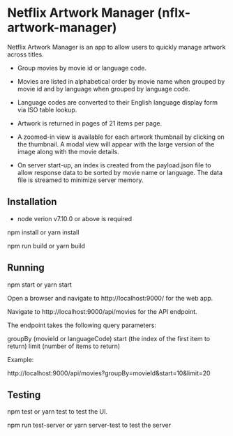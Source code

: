 # Netflix Artwork Manager (nflx-artwork-manager)
Netflix Artwork Manager is an app to allow users to quickly manage artwork across titles.

* Group movies by movie id or language code.
* Movies are listed in alphabetical order by movie name when grouped by movie id and by language when grouped by language code.
* Language codes are converted to their English language display form via ISO table lookup.
* Artwork is returned in pages of 21 items per page.
* A zoomed-in view is available for each artwork thumbnail by clicking on the thumbnail.  A modal view will appear with the large version of the image along with the movie details.

* On server start-up, an index is created from the payload.json file to allow response data to be sorted by movie name or language.  The data file is streamed to minimize server memory.

## Installation

* node verion v7.10.0 or above is required

npm install or yarn install

npm run build or yarn build

## Running

npm start or yarn start

Open a browser and navigate to http://localhost:9000/ for the web app.

Navigate to http://localhost:9000/api/movies for the API endpoint.

The endpoint takes the following query parameters:

groupBy (movieId or languageCode)
start (the index of the first item to return)
limit (number of items to return)

Example:

http://localhost:9000/api/movies?groupBy=movieId&start=10&limit=20

## Testing

npm test or yarn test to test the UI.

npm run test-server or yarn server-test to test the server
